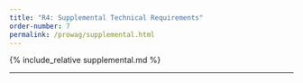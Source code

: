 ```yaml
---
title: "R4: Supplemental Technical Requirements"
order-number: 7
permalink: /prowag/supplemental.html
---
```


{% include_relative supplemental.md %}

---
